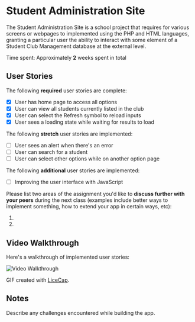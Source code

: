 # Student Administration Site

The Student Administration Site is a school project that requires for various screens or webpages to implemented using the PHP and HTML languages, granting a particular user the ability to interact with some element of a Student Club Management database at the external level.

Time spent: Approximately **2** weeks spent in total

## User Stories

The following **required** user stories are complete:

- [x] User has home page to access all options
- [x] User can view all students currently listed in the club
- [x] User can select the Refresh symbol to reload inputs
- [x] User sees a loading state while waiting for results to load

The following **stretch** user stories are implemented:

- [ ] User sees an alert when there's an error
- [ ] User can search for a student
- [ ] User can select other options while on another option page

The following **additional** user stories are implemented:

- [ ] Improving the user interface with JavaScript

Please list two areas of the assignment you'd like to **discuss further with your peers** during the next class (examples include better ways to implement something, how to extend your app in certain ways, etc):

1.
2.

## Video Walkthrough

Here's a walkthrough of implemented user stories:

<img src='https://imgur.com/aFlHWqL.gif' title='Video Walkthrough' width='' alt='Video Walkthrough' />



GIF created with [LiceCap](http://www.cockos.com/licecap/).

## Notes

Describe any challenges encountered while building the app.
